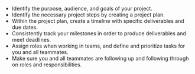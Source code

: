 -   Identify the purpose, audience, and goals of your project.
-   Identify the necessary project steps by creating a project plan.
-   Within the project plan, create a timeline with specific deliverables and due dates.
-   Consistently track your milestones in order to produce deliverables and meet deadlines.
-   Assign roles when working in teams, and define and prioritize tasks for you and all teammates.
-   Make sure you and all teammates are following up and following through on roles and responsibilities.
